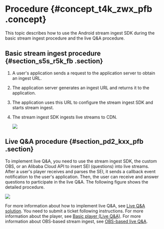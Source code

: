 # Procedure {#concept_t4k_zwx_pfb .concept}

This topic describes how to use the Android stream ingest SDK during the basic stream ingest procedure and the live Q&A procedure.

## Basic stream ingest procedure {#section_s5s_r5k_fb .section}

1.  A user's application sends a request to the application server to obtain an ingest URL.
2.  The application server generates an ingest URL and returns it to the application.
3.  The application uses this URL to configure the stream ingest SDK and starts stream ingest.
4.  The stream ingest SDK ingests live streams to CDN.

    ![](images/13963_en-US.png)


## Live Q&A procedure {#section_pd2_kxx_pfb .section}

To implement live Q&A, you need to use the stream ingest SDK, the custom OBS, or an Alibaba Cloud API to insert SEI \(questions\) into live streams. After a user's player receives and parses the SEI, it sends a callback event notification to the user's application. Then, the user can receive and answer questions to participate in the live Q&A. The following figure shows the detailed procedure.

![](images/13964_en-US.png)

For more information about how to implement live Q&A, see [Live Q&A solution](https://help.aliyun.com/document_detail/66082.html?spm=a2c4g.11186623.2.18.6284161cM5dhId). You need to submit a ticket following instructions. For more information about the player, see [Basic player \(Live Q&A\)](https://help.aliyun.com/document_detail/61908.html?spm=a2c4g.11186623.2.19.6284161cM5dhId). For more information about OBS-based stream ingest, see [OBS-based live Q&A](https://help.aliyun.com/document_detail/66134.html?spm=a2c4g.11186623.2.20.6284161cM5dhId).

